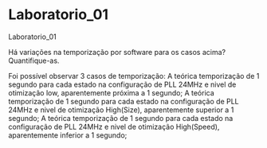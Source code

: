 # Laboratorio_01
Laboratorio_01

Há variações na temporização por software
para os casos acima? Quantifique-as.

Foi possível observar 3 casos de temporização:
A teórica temporização de 1 segundo para cada estado na configuração de PLL 24MHz e nivel de otimização low, aparentemente próxima a 1 segundo;
A teórica temporização de 1 segundo para cada estado na configuração de PLL 24MHz e nivel de otimização High(Size), aparentemente superior a 1 segundo;
A teórica temporização de 1 segundo para cada estado na configuração de PLL 24MHz e nivel de otimização High(Speed), aparentemente inferior a 1 segundo;
